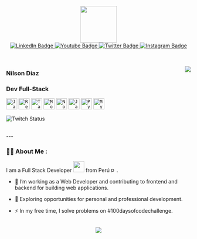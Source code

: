 
<div id="header" align="center">
    <img src="https://media.giphy.com/media/CrFLL3CnRpw5ddlBMm/giphy.gif?cid=ecf05e47sgxt3iz38je27fgza2u994lu5yiwa22zox0u1sen&ep=v1_gifs_search&rid=giphy.gif&ct=g" width="100"/>
    <div id="badges" align="center">
      <a href="www.linkedin.com/in/spring-mirage">
        <img src="https://img.shields.io/badge/LinkedIn-black?style=for-the-badge&logo=linkedin&logoColor=blue" alt="LinkedIn Badge"/>
      </a>
      <a href="https://www.youtube.com/@springmirage">
        <img src="https://img.shields.io/badge/YouTube-black?style=for-the-badge&logo=youtube&logoColor=red" alt="Youtube Badge"/>
      </a>
      <a href="https://www.twitter.com/springmiragelol">
        <img src="https://img.shields.io/badge/Twitter-black?style=for-the-badge&logo=x&logoColor=white" alt="Twitter Badge"/>
      </a>
      <a href="https://www.instagram.com/wolfymirage/">
        <img src="https://img.shields.io/badge/Instagram-black?style=for-the-badge&logo=instagram&logoColor=pink" alt="Instagram Badge"/>
      </a>
    </div>
    <br/>
    <img src="https://komarev.com/ghpvc/?username=spring-mirage&style=flat-square&color=blue" alt=""/>
    <br/>
    <br/>
</div>

<a href="https://github.com/spring-mirage/github-readme-stats" ><img align="right" src="https://github-readme-stats.vercel.app/api/top-langs/?username=spring-mirage&layout=donut&theme=material-palenight&hide_border=true" /></a>

###   Nilson Diaz
###   Dev Full-Stack


 
 

  
<code><img height="30" alt="JavaScript" src="https://img.icons8.com/color/48/javascript--v1.png"></code>
<code><img height="30" alt="React" src="https://img.icons8.com/office/40/react.png"></code>
<code><img height="30" alt="Tailwind" src="https://img.icons8.com/color/48/tailwindcss.png"></code>
<code><img height="30" alt="MongoDB" src="https://img.icons8.com/color/48/mongodb.png"></code> 
<code><img height="30" alt="Nodejs" src="https://img.icons8.com/color/48/nodejs.png"></code> 
<code><img height="30" alt="Java" src="https://img.icons8.com/color/48/java-coffee-cup-logo--v1.png"></code> 
<code><img height="30" alt="Python" src="https://img.icons8.com/color/48/python--v1.png"></code> 
<code><img height="30" alt="MySQL" src="https://img.icons8.com/external-those-icons-flat-those-icons/24/external-MySQL-programming-and-development-those-icons-flat-those-icons.png"></code> 




![Twitch Status](https://img.shields.io/twitch/status/springmiragelol)

<br/>
---

### :man_technologist: About Me :
I am a Full Stack Developer <img src="https://media.giphy.com/media/WUlplcMpOCEmTGBtBW/giphy.gif" width="30"> from Perú <img width="15" src="https://img.icons8.com/color/48/peru.png" alt="peru"/>.
- :telescope: I’m working as a Web Developer and contributing to frontend and backend for building web applications.

- :seedling: Exploring opportunities for personal and professional development.

- :zap: In my free time, I solve problems on #100daysofcodechallenge.

<br/>

<div id="header" align="center">
    <picture>
      <source
        srcset="https://github-readme-stats.vercel.app/api?username=spring-mirage&show_icons=true&theme=dark"
        media="(prefers-color-scheme: dark)"
      />
      <source
        srcset="https://github-readme-stats.vercel.app/api?username=spring-mirage&show_icons=true"
        media="(prefers-color-scheme: light), (prefers-color-scheme: no-preference)"
      />
      <img src="https://github-readme-stats.vercel.app/api?username=spring-mirage&show_icons=true" />
    </picture>
</div>

